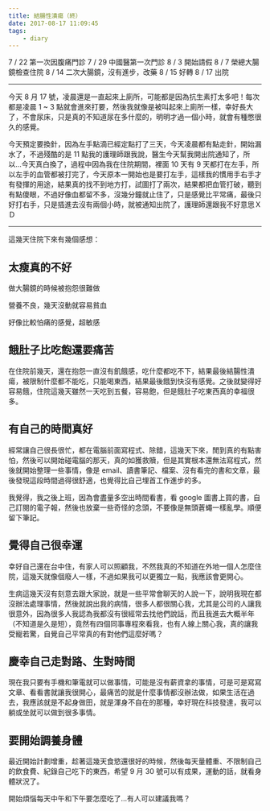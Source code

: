 ```yaml
---
title: 結腸性潰瘍（終）
date: 2017-08-17 11:09:45
tags:
    - diary
---
```


7 / 22 第一次因腹痛門診
7 / 29 中國醫第一次門診
8 / 3 開始請假
8 / 7 榮總大腸鏡檢查住院
8 / 14 二次大腸鏡，沒有進步，改藥
8 / 15 好轉
8 / 17 出院

<!--more-->

---

今天 8 月 17 號，凌晨還是一直起來上廁所，可能都是因為抗生素打太多吧！每次都是凌晨 1 ~ 3 點就會進來打要，然後我就像是被叫起來上廁所一樣，幸好長大了，不會尿床，只是真的不知道尿在多什麼的，明明才過一個小時，就會有種憋很久的感覺。

今天預定要換針，因為左手點滴已經定點打了三天，今天凌晨都有點走針，開始漏水了，不過殘酷的是 11 點我的護理師跟我說，醫生今天幫我開出院通知了，所以...今天真白換了，過程中因為我在住院期間，裡面 10 天有 9 天都打在左手，所以左手的血管都被打完了，今天原本一開始也是要打左手，這樣我的慣用手右手才有發揮的用途，結果真的找不到地方打，試圖打了兩次，結果都把血管打破，聽到有點傻眼，不過好像血都留不多，沒幾分鐘就止住了，只是感覺比平常痛，最後只好打右手，只是插進去沒有兩個小時，就被通知出院了，護理師還跟我不好意思ＸＤ

---

這幾天住院下來有幾個感想：

## 太瘦真的不好

做大腸鏡的時候被抱怨很難做

營養不良，幾天沒動就容易貧血

好像比較怕痛的感覺，超敏感

## 餓肚子比吃飽還要痛苦

在住院前幾天，還在抱怨一直沒有飢餓感，吃什麼都吃不下，結果最後結腸性潰瘍，被限制什麼都不能吃，只能喝東西，結果最後餓到快沒有感覺。之後就變得好容易餓，住院這幾天雖然一天吃到五餐，容易飽，但是餓肚子吃東西真的幸福很多。

## 有自己的時間真好

經常讓自己很長很忙，都在電腦前面寫程式、除錯，這幾天下來，閒到真的有點害怕，然後可以開始碰電腦的那天，真的如獲救贖，但是其實根本還無法寫程式，然後就開始整理一些事情，像是 email、讀書筆記、檔案、沒有看完的書和文章，最後發現這段時間過得很舒適，也覺得比自己埋首工作進步的多。

我覺得，我之後上班，因為會盡量多空出時間看書，看 google 圖書上買的書，自己訂閱的電子報，然後也放棄一些奇怪的念頭，不要像是無頭蒼蠅一樣亂學。順便留下筆記。

## 覺得自己很幸運

幸好自己還在台中住，有家人可以照顧我，不然我真的不知道在外地一個人怎麼住院，這幾天就像個廢人一樣，不過如果我可以更獨立一點，我應該會更開心。

生病這幾天沒有刻意去跟大家說，就是一些平常會聊天的人說一下，說明我現在都沒辦法處理事情，然後就說出我的病情，很多人都很關心我，尤其是公司的人讓我很意外，因為很多人我認為我都沒有很經常去找他們說話，而且我進去大概半年（不知道是久是短），竟然有四個同事專程來看我，也有人線上關心我，真的讓我受寵若驚，自覺自己平常真的有對他們這麼好嗎？

## 慶幸自己走對路、生對時間

現在我只要有手機和筆電就可以做事情，可能是沒有薪資拿的事情，可是可是寫寫文章、看看書就讓我很開心，最痛苦的就是什麼事情都沒辦法做，如果生活在過去，我應該就是不起身做田，就是渾身不自在的那種，幸好現在科技發達，我可以躺或坐就可以做到很多事情。

## 要開始調養身體

最近開始計劃增重，趁著這幾天食慾還很好的時候，然後每天量體重、不限制自己的飲食費、紀錄自己吃下的東西，希望 9 月 30 號可以有成果，運動的話，就看身體狀況了。

開始煩惱每天中午和下午要怎麼吃了...有人可以建議我嗎？